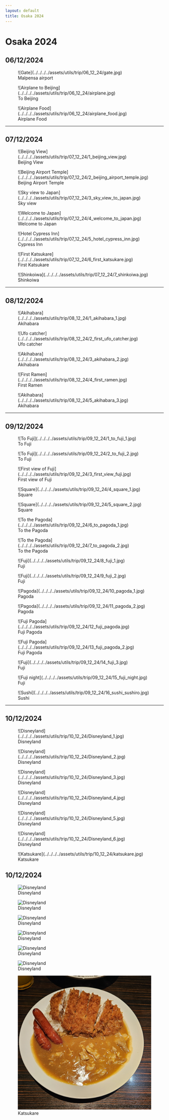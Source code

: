 ```yaml
---
layout: default
title: Osaka 2024
---
```


# Osaka 2024

## 06/12/2024
<div class="photo-grid">
  <figure markdown="1">
  ![Gate](../../../../assets/utils/trip/06_12_24/gate.jpg)
  <figcaption>Malpensa airport</figcaption>
  </figure>
  <figure markdown="1">
  ![Airplane to Beijing](../../../../assets/utils/trip/06_12_24/airplane.jpg)
  <figcaption>To Beijing</figcaption>
  </figure>
  <figure markdown="1">
  ![Airplane Food](../../../../assets/utils/trip/06_12_24/airplane_food.jpg)
  <figcaption>Airplane Food</figcaption>
  </figure>
</div>

---

## 07/12/2024
<div class="photo-grid">
  <figure markdown="1">
  ![Beijing View](../../../../assets/utils/trip/07_12_24/1_beijing_view.jpg)
  <figcaption>Beijing View</figcaption>
  </figure>
  <figure markdown="1">
  ![Beijing Airport Temple](../../../../assets/utils/trip/07_12_24/2_beijing_airport_temple.jpg)
  <figcaption>Beijing Airport Temple</figcaption>
  </figure>
  <figure markdown="1">
  ![Sky view to Japan](../../../../assets/utils/trip/07_12_24/3_sky_view_to_japan.jpg)
  <figcaption>Sky view</figcaption>
  </figure>
  <figure markdown="1">
  ![Welcome to Japan](../../../../assets/utils/trip/07_12_24/4_welcome_to_japan.jpg)
  <figcaption>Welcome to Japan</figcaption>
  </figure>
  <figure markdown="1">
  ![Hotel Cypress Inn](../../../../assets/utils/trip/07_12_24/5_hotel_cypress_inn.jpg)
  <figcaption>Cypress Inn</figcaption>
  </figure>
  <figure markdown="1">
  ![First Katsukare](../../../../assets/utils/trip/07_12_24/6_first_katsukare.jpg)
  <figcaption>First Katsukare</figcaption>
  </figure>
  <figure markdown="1">
  ![Shinkoiwa](../../../../assets/utils/trip/07_12_24/7_shinkoiwa.jpg)
  <figcaption>Shinkoiwa</figcaption>
  </figure>
</div>

---

## 08/12/2024
<div class="photo-grid">
  <figure markdown="1">
  ![Akihabara](../../../../assets/utils/trip/08_12_24/1_akihabara_1.jpg)
  <figcaption>Akihabara</figcaption>
  </figure>
  <figure markdown="1">
  ![Ufo catcher](../../../../assets/utils/trip/08_12_24/2_first_ufo_catcher.jpg)
  <figcaption>Ufo catcher</figcaption>
  </figure>
  <figure markdown="1">
  ![Akihabara](../../../../assets/utils/trip/08_12_24/3_akihabara_2.jpg)
  <figcaption>Akihabara</figcaption>
  </figure>
  <figure markdown="1">
  ![First Ramen](../../../../assets/utils/trip/08_12_24/4_first_ramen.jpg)
  <figcaption>First Ramen</figcaption>
  </figure>
  <figure markdown="1">
  ![Akihabara](../../../../assets/utils/trip/08_12_24/5_akihabara_3.jpg)
  <figcaption>Akihabara</figcaption>
  </figure>
</div>

---

## 09/12/2024
<div class="photo-grid">
  <figure markdown="1">
  ![To Fuji](../../../../assets/utils/trip/09_12_24/1_to_fuji_1.jpg)
  <figcaption>To Fuji</figcaption>
  </figure>
  <figure markdown="1">
  ![To Fuji](../../../../assets/utils/trip/09_12_24/2_to_fuji_2.jpg)
  <figcaption>To Fuji</figcaption>
  </figure>
  <figure markdown="1">
  ![First view of Fuji](../../../../assets/utils/trip/09_12_24/3_first_view_fuji.jpg)
  <figcaption>First view of Fuji</figcaption>
  </figure>
  <figure markdown="1">
  ![Square](../../../../assets/utils/trip/09_12_24/4_square_1.jpg)
  <figcaption>Square</figcaption>
  </figure>
  <figure markdown="1">
  ![Square](../../../../assets/utils/trip/09_12_24/5_square_2.jpg)
  <figcaption>Square</figcaption>
  </figure>
  <figure markdown="1">
  ![To the Pagoda](../../../../assets/utils/trip/09_12_24/6_to_pagoda_1.jpg)
  <figcaption>To the Pagoda</figcaption>
  </figure>
  <figure markdown="1">
  ![To the Pagoda](../../../../assets/utils/trip/09_12_24/7_to_pagoda_2.jpg)
  <figcaption>To the Pagoda</figcaption>
  </figure>
  <figure markdown="1">
  ![Fuji](../../../../assets/utils/trip/09_12_24/8_fuji_1.jpg)
  <figcaption>Fuji</figcaption>
  </figure>
  <figure markdown="1">
  ![Fuji](../../../../assets/utils/trip/09_12_24/9_fuji_2.jpg)
  <figcaption>Fuji</figcaption>
  </figure>
  <figure markdown="1">
  ![Pagoda](../../../../assets/utils/trip/09_12_24/10_pagoda_1.jpg)
  <figcaption>Pagoda</figcaption>
  </figure>
  <figure markdown="1">
  ![Pagoda](../../../../assets/utils/trip/09_12_24/11_pagoda_2.jpg)
  <figcaption>Pagoda</figcaption>
  </figure>
  <figure markdown="1">
  ![Fuji Pagoda](../../../../assets/utils/trip/09_12_24/12_fuji_pagoda.jpg)
  <figcaption>Fuji Pagoda</figcaption>
  </figure>
  <figure markdown="1">
  ![Fuji Pagoda](../../../../assets/utils/trip/09_12_24/13_fuji_pagoda_2.jpg)
  <figcaption>Fuji Pagoda</figcaption>
  </figure>
  <figure markdown="1">
  ![Fuji](../../../../assets/utils/trip/09_12_24/14_fuji_3.jpg)
  <figcaption>Fuji</figcaption>
  </figure>
  <figure markdown="1">
  ![Fuji night](../../../../assets/utils/trip/09_12_24/15_fuji_night.jpg)
  <figcaption>Fuji</figcaption>
  </figure>
  <figure markdown="1">
  ![Sushi](../../../../assets/utils/trip/09_12_24/16_sushi_sushiro.jpg)
  <figcaption>Sushi</figcaption>
  </figure>
</div>

---

## 10/12/2024
<div class="photo-grid">
  <figure markdown="1">
  ![Disneyland](../../../../assets/utils/trip/10_12_24/Disneyland_1.jpg)
  <figcaption>Disneyland</figcaption>
  </figure>
  <figure markdown="1">
  ![Disneyland](../../../../assets/utils/trip/10_12_24/Disneyland_2.jpg)
  <figcaption>Disneyland</figcaption>
  </figure>
  <figure markdown="1">
  ![Disneyland](../../../../assets/utils/trip/10_12_24/Disneyland_3.jpg)
  <figcaption>Disneyland</figcaption>
  </figure>
  <figure markdown="1">
  ![Disneyland](../../../../assets/utils/trip/10_12_24/Disneyland_4.jpg)
  <figcaption>Disneyland</figcaption>
  </figure>
  <figure markdown="1">
  ![Disneyland](../../../../assets/utils/trip/10_12_24/Disneyland_5.jpg)
  <figcaption>Disneyland</figcaption>
  </figure>
  <figure markdown="1">
  ![Disneyland](../../../../assets/utils/trip/10_12_24/Disneyland_6.jpg)
  <figcaption>Disneyland</figcaption>
  </figure>
  <figure markdown="1">
  ![Katsukare](../../../../assets/utils/trip/10_12_24/katsukare.jpg)
  <figcaption>Katsukare</figcaption>
  </figure>
</div>

## 10/12/2024
<div class="photo-grid">
  <figure>
    <img src="../../../../assets/utils/trip/10_12_24/Disneyland_1.jpg" alt="Disneyland">
    <figcaption>Disneyland</figcaption>
  </figure>
  <figure>
    <img src="../../../../assets/utils/trip/10_12_24/Disneyland_2.jpg" alt="Disneyland">
    <figcaption>Disneyland</figcaption>
  </figure>
  <figure>
    <img src="../../../../assets/utils/trip/10_12_24/Disneyland_3.jpg" alt="Disneyland">
    <figcaption>Disneyland</figcaption>
  </figure>
  <figure>
    <img src="../../../../assets/utils/trip/10_12_24/Disneyland_4.jpg" alt="Disneyland">
    <figcaption>Disneyland</figcaption>
  </figure>
  <figure>
    <img src="../../../../assets/utils/trip/10_12_24/Disneyland_5.jpg" alt="Disneyland">
    <figcaption>Disneyland</figcaption>
  </figure>
  <figure>
    <img src="../../../../assets/utils/trip/10_12_24/Disneyland_6.jpg" alt="Disneyland">
    <figcaption>Disneyland</figcaption>
  </figure>
  <figure>
    <img src="../../../../assets/utils/trip/10_12_24/katsukare.jpg" alt="Katsukare">
    <figcaption>Katsukare</figcaption>
  </figure>
</div>
